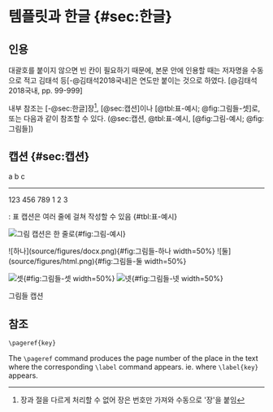 
# 템플릿과 한글 {#sec:한글}

## 인용

대괄호를 붙이지 않으면 빈 칸이 필요하기 때문에,
본문 안에 인용할 때는 저자명을 수동으로 적고 김태석 등[-@김태석2018국내]은 연도만 붙이는 것으로 하였다. [@김태석2018국내, pp. 99-999]

내부 참조는 [-@sec:한글]장[^장이름], [@sec:캡션]이나 [@tbl:표-예시; @fig:그림들-셋]로,
또는 다음과 같이 참조할 수 있다. (@sec:캡션, @tbl:표-예시, [@fig:그림-예시; @fig:그림들])

[^장이름]: 장과 절을 다르게 처리할 수 없어 장은 번호만 가져와 수동으로 '장'을 붙임

## 캡션 {#sec:캡션}

a         b            c
------ --------- -------
123     456         789
1       2          3

: 표 캡션은
여러 줄에
걸쳐
작성할 수 있음 {#tbl:표-예시}

![그림 캡션은 한 줄로](source/figures/markdown.png){#fig:그림-예시}

<div id="fig:그림들">
![하나](source/figures/docx.png){#fig:그림들-하나 width=50%}
![둘](source/figures/html.png){#fig:그림들-둘 width=50%}

![셋](source/figures/latex.png){#fig:그림들-셋 width=50%}
![넷](source/figures/markdown.png){#fig:그림들-넷 width=50%}

그림들 캡션
</div>

## 참조

`\pageref{key}`

The `\pageref` command produces the page number of the place in the text where the corresponding `\label` command appears. ie. where `\label{key}` appears.
